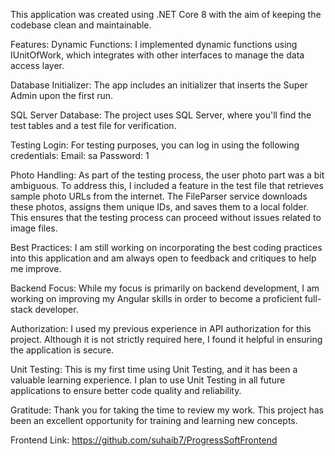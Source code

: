 This application was created using .NET Core 8 with the aim of keeping the codebase clean and maintainable.

Features:
Dynamic Functions: I implemented dynamic functions using IUnitOfWork, which integrates with other interfaces to manage the data access layer.

Database Initializer: The app includes an initializer that inserts the Super Admin upon the first run.

SQL Server Database: The project uses SQL Server, where you'll find the test tables and a test file for verification.

Testing Login: For testing purposes, you can log in using the following credentials:
Email: sa
Password: 1

Photo Handling:
As part of the testing process, the user photo part was a bit ambiguous. To address this, I included a feature in the test file that retrieves sample photo URLs from the internet. The FileParser service downloads these photos, assigns them unique IDs, and saves them to a local folder. This ensures that the testing process can proceed without issues related to image files.

Best Practices:
I am still working on incorporating the best coding practices into this application and am always open to feedback and critiques to help me improve.

Backend Focus:
While my focus is primarily on backend development, I am working on improving my Angular skills in order to become a proficient full-stack developer.

Authorization:
I used my previous experience in API authorization for this project. Although it is not strictly required here, I found it helpful in ensuring the application is secure.

Unit Testing:
This is my first time using Unit Testing, and it has been a valuable learning experience. I plan to use Unit Testing in all future applications to ensure better code quality and reliability.

Gratitude:
Thank you for taking the time to review my work. This project has been an excellent opportunity for training and learning new concepts.

Frontend Link:
https://github.com/suhaib7/ProgressSoftFrontend

